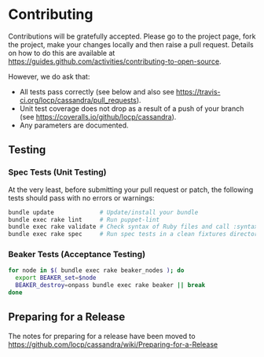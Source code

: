 # Contributing

Contributions will be gratefully accepted. Please go to the project page, fork
the project, make your changes locally and then raise a pull request. Details
on how to do this are available at
https://guides.github.com/activities/contributing-to-open-source.

However, we do ask that:

* All tests pass correctly (see below and also see
  https://travis-ci.org/locp/cassandra/pull_requests).
* Unit test coverage does not drop as a result of a push of your branch (see
  https://coveralls.io/github/locp/cassandra).
* Any parameters are documented.

## Testing

### Spec Tests (Unit Testing)

At the very least, before submitting your pull request or patch, the following
tests should pass with no errors or warnings:

```bash
bundle update             # Update/install your bundle
bundle exec rake lint     # Run puppet-lint
bundle exec rake validate # Check syntax of Ruby files and call :syntax and :metadata
bundle exec rake spec     # Run spec tests in a clean fixtures directory
```

### Beaker Tests (Acceptance Testing)

```bash
for node in $( bundle exec rake beaker_nodes ); do
  export BEAKER_set=$node
  BEAKER_destroy=onpass bundle exec rake beaker || break
done
```

## Preparing for a Release

The notes for preparing for a release have been moved to
https://github.com/locp/cassandra/wiki/Preparing-for-a-Release
